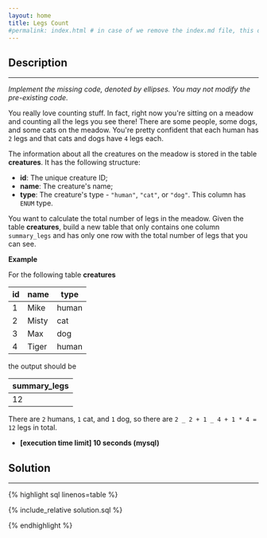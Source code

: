 ```yaml
---
layout: home
title: Legs Count
#permalink: index.html # in case of we remove the index.md file, this doc will be the index page
---
```


<div class="row">
<div class="columnStmt" markdown="1">

## Description

---

_Implement the missing code, denoted by ellipses. You may not modify the pre-existing code._

You really love counting stuff. In fact, right now you're sitting on a meadow and counting all the legs you see there! There are some people, some dogs, and some cats on the meadow. You're pretty confident that each human has <code>2</code> legs and that cats and dogs have <code>4</code> legs each.

The information about all the creatures on the meadow is stored in the table **creatures**. It has the following structure:

- **id**: The unique creature ID;
- **name**: The creature's name;
- **type**: The creature's type - <code>"human"</code>, <code>"cat"</code>, or <code>"dog"</code>. This column has <code>ENUM</code> type.

You want to calculate the total number of legs in the meadow. Given the table **creatures**, build a new table that only contains one column <code>summary_legs</code> and has only one row with the total number of legs that you can see.

**Example**

For the following table **creatures**

| id  | name  | type  |
| --- | ----- | ----- |
| 1   | Mike  | human |
| 2   | Misty | cat   |
| 3   | Max   | dog   |
| 4   | Tiger | human |

the output should be

| summary_legs |
| ------------ |
| 12           |

There are <code>2</code> humans, <code>1</code> cat, and <code>1</code> dog, so there are <code>2 _ 2 + 1 _ 4 + 1 \* 4 = 12</code> legs in total.

- **[execution time limit] 10 seconds (mysql)**

</div>
<div class="columnSol" markdown="1">

## Solution

---

{% highlight sql linenos=table %}

{% include_relative solution.sql %}

{% endhighlight %}

</div>
</div>
